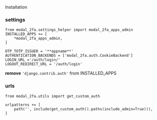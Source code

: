 Installation

### settings

    from modal_2fa.settings_helper import modal_2fa_apps_admin
    INSTALLED_APPS += [
        *modal_2fa_apps_admin,
    ]
    
    OTP_TOTP_ISSUER = '**appname**'
    AUTHENTICATION_BACKENDS = ['modal_2fa.auth.CookieBackend']        
    LOGIN_URL ='/auth/login/'
    LOGOUT_REDIRECT_URL = '/auth/login'



**remove** 
    ``'django.contrib.auth'``
from INSTALLED_APPS

### urls

    from modal_2fa.utils import get_custom_auth
    
    urlpatterns += [
        path('', include(get_custom_auth().paths(include_admin=True))),    
    ]